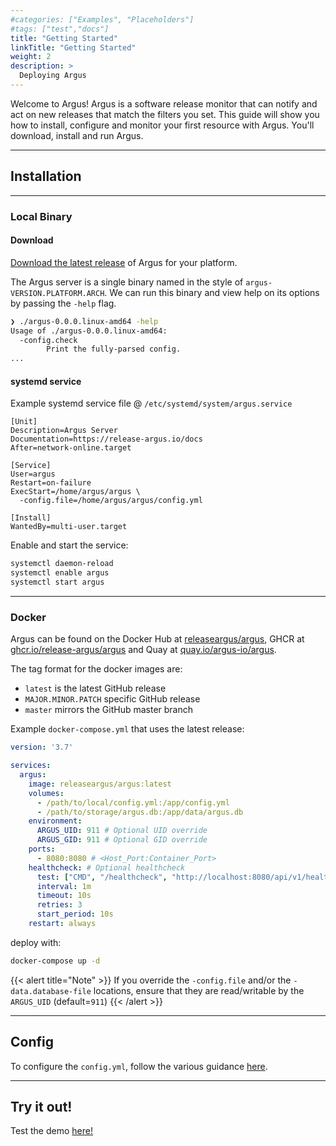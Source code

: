 ```yaml
---
#categories: ["Examples", "Placeholders"]
#tags: ["test","docs"]
title: "Getting Started"
linkTitle: "Getting Started"
weight: 2
description: >
  Deploying Argus
---
```


Welcome to Argus! Argus is a software release monitor that can notify and act on new releases that match the filters you set. This guide will show you how to install, configure and monitor your first resource with Argus. You'll download, install and run Argus.

---
## Installation

---
### Local Binary

#### Download

[Download the latest release](https://github.com/release-argus/Argus/releases) of Argus for your platform.

The Argus server is a single binary named in the style of `argus-VERSION.PLATFORM.ARCH`. We can run this binary and view help on its options by passing the `-help` flag.
```bash
❯ ./argus-0.0.0.linux-amd64 -help
Usage of ./argus-0.0.0.linux-amd64:
  -config.check
        Print the fully-parsed config.
...
```

#### systemd service
Example systemd service file @ `/etc/systemd/system/argus.service`
```
[Unit]
Description=Argus Server
Documentation=https://release-argus.io/docs
After=network-online.target

[Service]
User=argus
Restart=on-failure
ExecStart=/home/argus/argus \
  -config.file=/home/argus/argus/config.yml

[Install]
WantedBy=multi-user.target
```

Enable and start the service:
```bash
systemctl daemon-reload
systemctl enable argus
systemctl start argus
```
---
### Docker

Argus can be found on the Docker Hub at [releaseargus/argus](https://hub.docker.com/r/releaseargus/argus), GHCR at [ghcr.io/release-argus/argus](https://github.com/release-argus/Argus/pkgs/container/argus) and Quay at [quay.io/argus-io/argus](https://quay.io/repository/argus-io/argus).

The tag format for the docker images are:
- `latest` is the latest GitHub release
- `MAJOR.MINOR.PATCH` specific GitHub release
- `master` mirrors the GitHub master branch

Example `docker-compose.yml` that uses the latest release:
```yaml
version: '3.7'

services:
  argus:
    image: releaseargus/argus:latest
    volumes:
      - /path/to/local/config.yml:/app/config.yml
      - /path/to/storage/argus.db:/app/data/argus.db
    environment:
      ARGUS_UID: 911 # Optional UID override
      ARGUS_GID: 911 # Optional GID override
    ports:
      - 8080:8080 # <Host_Port:Container_Port>
    healthcheck: # Optional healthcheck
      test: ["CMD", "/healthcheck", "http://localhost:8080/api/v1/healthcheck"]
      interval: 1m
      timeout: 10s
      retries: 3
      start_period: 10s
    restart: always
```
deploy with:
```bash
docker-compose up -d
```

{{< alert title="Note" >}}
If you override the `-config.file` and/or the `-data.database-file` locations, ensure that they are read/writable by the `ARGUS_UID` (default=`911`)
{{< /alert >}}

---
## Config

To configure the `config.yml`, follow the various guidance [here](/docs/config).

---
## Try it out!

Test the demo [here!](/demo/approvals)
